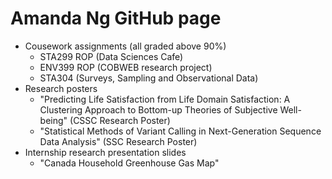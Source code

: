 # Amanda Ng GitHub page

- Cousework assignments (all graded above 90%)
  - STA299 ROP (Data Sciences Cafe)
  - ENV399 ROP (COBWEB research project)
  - STA304 (Surveys, Sampling and Observational Data)
- Research posters
  - "Predicting Life Satisfaction from Life Domain Satisfaction: A Clustering Approach to Bottom-up Theories of Subjective Well-being" (CSSC Research Poster)
  - "Statistical Methods of Variant Calling in Next-Generation Sequence Data Analysis" (SSC Research Poster)
- Internship research presentation slides
  - "Canada Household Greenhouse Gas Map"

